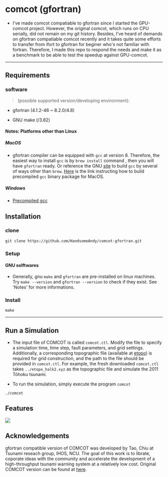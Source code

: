# comcot (gfortran)

 -  I've made comcot compatiable to gfortran since I started the GPU-comcot project. However, the original comcot, which runs on CPU serially, did not remain on my git history. Besides, I've heard of demands on gfortran compatiable comcot recently and it takes quite some efforts to transfer from ifort to gfortran for beginer who's not familiar with fortran. Therefore, I made this repo to respond the needs and make it as a benchmark to be able to test the speedup against GPU-comcot.

---

## **Requirements**

### **software**

>(possible supported version/developing environment):

- gfortran (4.1.2-46 ~ 8.2.0/4.8)

- GNU make (/3.82)

#### Notes: Platforms other than Linux
##### MacOS
 - gfortran compiler can be equipped with `gcc` at version 8. Therefore, the easiest way to install `gcc` is by `brew install` command , then you will have `gfortran` ready. Or reference the GNU [site](https://gcc.gnu.org) to build `gcc` by several of ways other than `brew`. [Here](https://gcc.gnu.org/wiki/GFortranBinariesMacOS) is the link instructing how to build precompiled `gcc` binary package for MacOS.
##### Windows
 - [Precompiled gcc](https://gcc.gnu.org/wiki/GFortranBinaries#Windows)


## **Installation**


### clone

```shell
git clone https://github.com/HandsomeAndy/comcot-gfortran.git
```

### Setup

#### GNU solftwares

- Generally, gnu `make` and `gfortran` are pre-installed on linux machines. Try `make --version` and `gfortran --version` to check if they exist. See 'Notes' for more informations.   


### Install

```shell
make
```

---

## Run a Simulation

- The input file of COMCOT is called `comcot.ctl`. Modify the file to specify a simulation time, time step, fault parameters, and grid settings. Additionally, a corresponding topographic file (available at [etopo](https://www.ngdc.noaa.gov/mgg/global/)) is required for grid construction, and the path to the file should be provided in `comcot.ctl`. For example, the fresh downloaded `comcot.ctl` takes `../etopo_halk2.xyz` as the topographic file and simulate the 2011 Tōhoku tsunami.

- To run the simulation, simply execute the program `comcot`

 ```shell
 ./comcot
 ```

## Features

![](https://i.imgur.com/cFhekyK.gif|width=2080)


## **Acknowledgements**

gfortran compatible version of COMCOT was developed by Tao, Chiu at Tsunami reseach group, IHOS, NCU. The goal of this work is to librate, coporate ideas with the community and accelerate the development of a high-throughput tsunami warning system at a relatively low cost. Original COMCOT version can be found at [here](http://223.4.213.26/archive/tsunami/cornell/comcot_down.htm).
